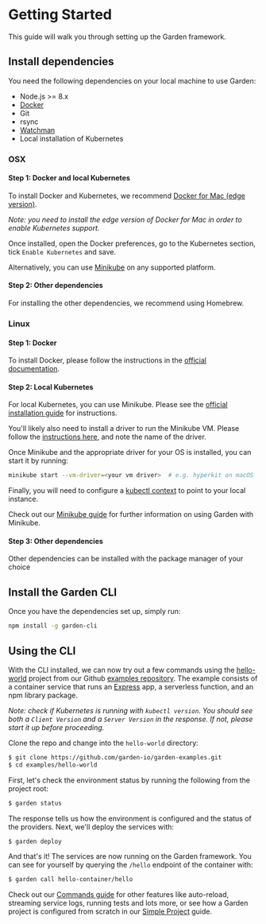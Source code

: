 # Getting Started

This guide will walk you through setting up the Garden framework. 

## Install dependencies  

You need the following dependencies on your local machine to use Garden:
* Node.js >= 8.x
* [Docker](https://docs.docker.com/)
* Git
* rsync
* [Watchman](https://facebook.github.io/watchman/docs/install.html)
* Local installation of Kubernetes

### OSX

#### Step 1: Docker and local Kubernetes
To install Docker and Kubernetes, we recommend [Docker for Mac (edge version)](https://docs.docker.com/engine/installation/).

_Note: you need to install the _edge version_ of Docker for Mac in 
order to enable Kubernetes support._

Once installed, open the 
Docker preferences, go to the Kubernetes section, tick `Enable Kubernetes` and 
save.

Alternatively, you can use [Minikube](../guides/minikube.md) on any supported platform.

#### Step 2: Other dependencies
For installing the other dependencies, we recommend using Homebrew.

### Linux

#### Step 1: Docker
To install Docker, please follow the instructions in the [official documentation](https://docs.docker.com/install/linux/docker-ce/ubuntu/).

#### Step 2: Local Kubernetes
For local Kubernetes, you can use Minikube. Please see the 
[official installation guide](https://github.com/kubernetes/minikube#installation) for instructions.

You'll likely also need to install a driver to run the Minikube VM. Please follow the 
[instructions here](https://github.com/kubernetes/minikube/blob/master/docs/drivers.md#hyperkit-driver),
and note the name of the driver.
 
Once Minikube and the appropriate driver for your OS is installed, you can start it by running:


```sh
minikube start --vm-driver=<your vm driver>  # e.g. hyperkit on macOS
```

Finally, you will need to configure a [kubectl context](https://kubernetes.io/docs/reference/kubectl/cheatsheet/#kubectl-context-and-configuration)
to point to your local instance.

<!-- More detailed docs for configuring kubectl context -->

Check out our [Minikube guide](../guides/minikube.md) for further information on using Garden with Minikube.

#### Step 3: Other dependencies
Other dependencies can be installed with the package manager of your choice

## Install the Garden CLI

Once you have the dependencies set up, simply run:

```sh
npm install -g garden-cli
```

## Using the CLI

With the CLI installed, we can now try out a few commands using the [hello-world](https://github.com/garden-io/garden-examples/tree/master/hello-world) project from our Github [examples repository](https://github.com/garden-io/garden-examples). The example consists of a container service that runs an [Express](http://expressjs.com/) app, a serverless function, and an npm library package.

_Note: check if Kubernetes is running with `kubectl version`. You should see both a `Client Version` and a `Server Version` in the response. If not, please start it up before proceeding._

Clone the repo and change into the `hello-world`  directory:

```sh
$ git clone https://github.com/garden-io/garden-examples.git
$ cd examples/hello-world
```

First, let's check the environment status by running the following from the project root:

```sh
$ garden status
```

The response tells us how the environment is configured and the status of the providers. Next, we'll deploy the services with:

```sh
$ garden deploy
```

And that's it! The services are now running on the Garden framework. You can see for yourself by querying the `/hello` endpoint of the container with:

```sh
$ garden call hello-container/hello
```

Check out our [Commands guide](../guides/commands.md) for other features like auto-reload, streaming service logs, running tests and lots more, or see how a Garden project is configured from scratch in our [Simple Project](../guides/simple-project.md) guide.